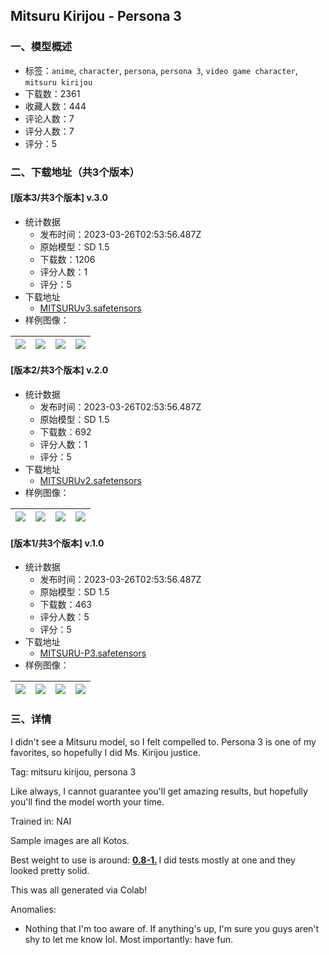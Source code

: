 ## Mitsuru Kirijou - Persona 3
### 一、模型概述

- 标签：`anime`, `character`, `persona`, `persona 3`, `video game character`, `mitsuru kirijou`
- 下载数：2361
- 收藏人数：444
- 评论人数：7
- 评分人数：7
- 评分：5

### 二、下载地址（共3个版本）

#### [版本3/共3个版本] v.3.0

- 统计数据
  - 发布时间：2023-03-26T02:53:56.487Z
  - 原始模型：SD 1.5
  - 下载数：1206
  - 评分人数：1
  - 评分：5
- 下载地址
  - [MITSURUv3.safetensors](https://civitai.com/api/download/models/29253)
- 样例图像：

| <img src="https://image.civitai.com/xG1nkqKTMzGDvpLrqFT7WA/64077a56-3c42-43e4-64b7-05c2bc7ab400/width=450/330618.jpeg" /> | <img src="https://image.civitai.com/xG1nkqKTMzGDvpLrqFT7WA/a64159de-cc29-483f-9667-46513dd51200/width=450/330619.jpeg" /> | <img src="https://image.civitai.com/xG1nkqKTMzGDvpLrqFT7WA/5c4c5f95-10d4-41f5-8811-96e843e76900/width=450/330620.jpeg" /> | <img src="https://image.civitai.com/xG1nkqKTMzGDvpLrqFT7WA/cd45cb36-aba3-4dc9-5234-5356f0943200/width=450/330617.jpeg" /> |
| ---- | ---- | ---- | ---- |

#### [版本2/共3个版本] v.2.0

- 统计数据
  - 发布时间：2023-03-26T02:53:56.487Z
  - 原始模型：SD 1.5
  - 下载数：692
  - 评分人数：1
  - 评分：5
- 下载地址
  - [MITSURUv2.safetensors](https://civitai.com/api/download/models/28130)
- 样例图像：

| <img src="https://image.civitai.com/xG1nkqKTMzGDvpLrqFT7WA/2e9fd0b2-9f9d-40b4-fc9e-0b3d8724fa00/width=450/316588.jpeg" /> | <img src="https://image.civitai.com/xG1nkqKTMzGDvpLrqFT7WA/4101c9dc-2f6f-4fd6-7c54-ea9e8aaeeb00/width=450/316626.jpeg" /> | <img src="https://image.civitai.com/xG1nkqKTMzGDvpLrqFT7WA/7b4f2f7e-840b-426d-b570-52b27ba52700/width=450/316587.jpeg" /> | <img src="https://image.civitai.com/xG1nkqKTMzGDvpLrqFT7WA/972be77f-6239-4569-b3c9-f2176a39bf00/width=450/316586.jpeg" /> |
| ---- | ---- | ---- | ---- |

#### [版本1/共3个版本] v.1.0

- 统计数据
  - 发布时间：2023-03-26T02:53:56.487Z
  - 原始模型：SD 1.5
  - 下载数：463
  - 评分人数：5
  - 评分：5
- 下载地址
  - [MITSURU-P3.safetensors](https://civitai.com/api/download/models/26485)
- 样例图像：

| <img src="https://image.civitai.com/xG1nkqKTMzGDvpLrqFT7WA/f1fa8e20-8ad7-423c-ba66-c6963bedca00/width=450/291891.jpeg" /> | <img src="https://image.civitai.com/xG1nkqKTMzGDvpLrqFT7WA/3c27c0af-5470-4791-b304-665f61fd9800/width=450/291895.jpeg" /> | <img src="https://image.civitai.com/xG1nkqKTMzGDvpLrqFT7WA/dc5e4afa-0ae0-4a9b-9b38-08d6b95f1400/width=450/291894.jpeg" /> | <img src="https://image.civitai.com/xG1nkqKTMzGDvpLrqFT7WA/41134a82-3fcf-443e-bc95-4efe96d83500/width=450/291893.jpeg" /> |
| ---- | ---- | ---- | ---- |


### 三、详情
<p>I didn't see a Mitsuru model, so I felt compelled to. Persona 3 is one of my favorites, so hopefully I did Ms. Kirijou justice.</p><p></p><p>Tag: mitsuru kirijou, persona 3</p><p></p><p>Like always, I cannot guarantee you'll get amazing results, but hopefully you'll find the model worth your time.</p><p></p><p>Trained in: NAI</p><p></p><p>Sample images are all Kotos.</p><p></p><p>Best weight to use is around: <strong><u>0.8-1.</u> </strong>I did tests mostly at one and they looked pretty solid.</p><p></p><p>This was all generated via Colab!</p><p></p><p>Anomalies:</p><ul><li><p>Nothing that I'm too aware of. If anything's up, I'm sure you guys aren't shy to let me know lol. Most importantly: have fun.</p></li></ul>